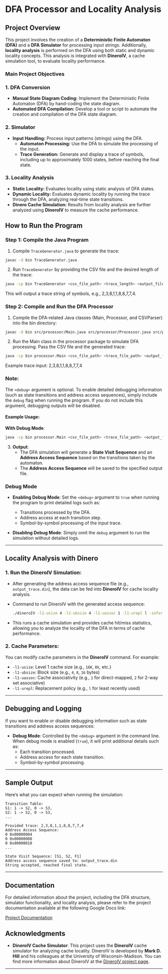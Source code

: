 # DFA Processor and Locality Analysis

## Project Overview

This project involves the creation of a **Deterministic Finite Automaton (DFA)** and a **DFA Simulator** for processing input strings. Additionally, **locality analysis** is performed on the DFA using both static and dynamic locality concepts. This analysis is integrated with **DineroIV**, a cache simulation tool, to evaluate locality performance.

### Main Project Objectives

### 1. DFA Conversion
- **Manual State Diagram Coding:** Implement the Deterministic Finite Automaton (DFA) by hand-coding the state diagram.
- **Automated DFA Compilation:** Develop a tool or script to automate the creation and compilation of the DFA state diagram.

### 2. Simulator
- **Input Handling:** Process input patterns (strings) using the DFA.
  - **Automaton Processing:** Use the DFA to simulate the processing of the input.
  - **Trace Generation:** Generate and display a trace of symbols, including up to approximately 1000 states, before reaching the final state.

### 3. Locality Analysis
   - **Static Locality:** Evaluates locality using static analysis of DFA states.
   - **Dynamic Locality:** Evaluates dynamic locality by running the trace through the DFA, analyzing real-time state transitions.
   - **Dinero Cache Simulation:** Results from locality analysis are further analyzed using **DineroIV** to measure the cache performance.

## How to Run the Program

### Step 1: Compile the Java Program

1. Compile `TraceGenerator.java` to generate the trace:
```sh
javac -d bin TraceGenerator.java
````
2. Run `TraceGenerator` by providing the CSV file and the desired length of the trace:
```sh
java -cp bin TraceGenerator <csv_file_path> <trace_length> <output_file_path> <debug>
```
This will output a trace string of symbols, e.g., 2,3,8,1,1,8,8,7,7,4.

###  Step 2: Compile and Run the DFA Processor
1. Compile the DFA-related Java classes (Main, Processor, and CSVParser) into the bin directory:

```sh
javac -d bin src/processor/Main.java src/processor/Processor.java src/processor/CSVParser.java
```
2. Run the Main class in the processor package to simulate DFA processing. Pass the CSV file and the generated trace:

```sh
java -cp bin processor.Main <csv_file_path> <trace_file_path> <output_file_path> <edge_size> <debug>
```
Example trace input:
2,3,8,1,1,8,8,7,7,4

### Note: 
The `<debug>` argument is optional. To enable detailed debugging information (such as state transitions and address access sequences), simply include the `debug` flag when running the program. If you do not include this argument, debugging outputs will be disabled.

#### Example Usage:
**With Debug Mode**:
   ```sh
   java -cp bin processor.Main <csv_file_path> <trace_file_path> <output_file_path> <edge_size> debug
   ```
   
3. **Output**:
   - The DFA simulation will generate a **State Visit Sequence** and an **Address Access Sequence** based on the transitions taken by the automaton.
   - The **Address Access Sequence** will be saved to the specified output file.

### Debug Mode

- **Enabling Debug Mode**: Set the `<debug>` argument to `true` when running the program to print detailed logs such as:
   - Transitions processed by the DFA.
   - Address access at each transition step.
   - Symbol-by-symbol processing of the input trace.
  
- **Disabling Debug Mode**: Simply omit the `debug` argument to run the simulation without detailed logs.

---

## Locality Analysis with Dinero

### 1. **Run the DineroIV Simulation**:
   - After generating the address access sequence file (e.g., `output_trace.din`), the data can be fed into **DineroIV** for cache locality analysis.

   - Command to run DineroIV with the generated access sequence:
     ```sh
     ./dineroIV -l1-usize 4 -l1-ubsize 4 -l1-uassoc 1 -l1-urepl l -informat d < output_trace.din > results.txt
     ```
   - This runs a cache simulation and provides cache hit/miss statistics, allowing you to analyze the locality of the DFA in terms of cache performance.

### 2. **Cache Parameters**:
   You can modify cache parameters in the **DineroIV** command. For example:
   - `-l1-usize`: Level 1 cache size (e.g., `16K`, `8k`, etc.)
   - `-l1-ubsize`: Block size (e.g., `4`, `8`, `16` bytes)
   - `-l1-uassoc`: Cache associativity (e.g., `1` for direct-mapped, `2` for 2-way set associative)
   - `-l1-urepl`: Replacement policy (e.g., `l` for least recently used)
---

## Debugging and Logging

If you want to enable or disable debugging information such as state transitions and address access sequences:
- **Debug Mode**: Controlled by the `<debug>` argument in the command line. When debug mode is enabled (`true`), it will print additional details such as:
   - Each transition processed.
   - Address access for each state transition.
   - Symbol-by-symbol processing.

---

## Sample Output

Here’s what you can expect when running the simulation:

```plaintext
Transition Table:
S1: 1 -> S2, 0 -> S3, 
S2: 1 -> S2, 0 -> S3, 
...

Provided trace: 2,3,8,1,1,8,8,7,7,4
Address Access Sequence:
0 0x00000004
0 0x00000008
0 0x00000010
...

State Visit Sequence: [S1, S2, F1]
Address access sequence saved to: output_trace.din
String accepted, reached final state.
```

---

## Documentation

For detailed information about the project, including the DFA structure, simulator functionality, and locality analysis, please refer to the project documentation available at the following Google Docs link:

[Project Documentation](https://docs.google.com/document/d/1cPBO43YiXDs8ulJmK5JPkgwBo_k5As54sy0AdXT05PE/edit?usp=sharing)

## Acknowledgments

- **DineroIV Cache Simulator**: This project uses the **DineroIV** cache simulator for analyzing cache locality. DineroIV is developed by **Mark D. Hill** and his colleagues at the University of Wisconsin-Madison. You can find more information about DineroIV at the [DineroIV project page](http://pages.cs.wisc.edu/~markhill/DineroIV/).
  
---

